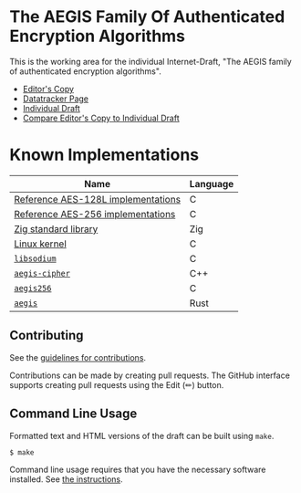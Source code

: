 # The AEGIS Family Of Authenticated Encryption Algorithms

This is the working area for the individual Internet-Draft, "The AEGIS family of authenticated encryption algorithms".

* [Editor's Copy](https://jedisct1.github.io/draft-aegis-aead/#go.draft-denis-aegis-aead.html)
* [Datatracker Page](https://datatracker.ietf.org/doc/draft-denis-aegis-aead)
* [Individual Draft](https://datatracker.ietf.org/doc/html/draft-denis-aegis-aead)
* [Compare Editor's Copy to Individual Draft](https://jedisct1.github.io/draft-aegis-aead/#go.draft-denis-aegis-aead.diff)


# Known Implementations

| Name                                                                                                         | Language |
| ------------------------------------------------------------------------------------------------------------ | -------- |
| [Reference AES-128L implementations](https://github.com/jedisct1/supercop/tree/master/crypto_aead/aegis128l) | C        |
| [Reference AES-256 implementations](https://github.com/jedisct1/supercop/tree/master/crypto_aead/aegis256)   | C        |
| [Zig standard library](https://github.com/ziglang/zig/blob/master/lib/std/crypto/aegis.zig)                  | Zig      |
| [Linux kernel](https://cregit.linuxsources.org/code/5.0/arch/x86/crypto/aegis128l-aesni-glue.c.html)         | C        |
| [`libsodium`](https://libsodium.org)                                                                         | C        |
| [`aegis-cipher`](https://github.com/google/aegis_cipher)                                                     | C++      |
| [`aegis256`](https://github.com/angt/aegis256)                                                               | C        |
| [`aegis`](https://crates.io/crates/aegis)                                                                    | Rust     |


## Contributing

See the
[guidelines for contributions](https://github.com/jedisct1/draft-aegis-aead/blob/CONTRIBUTING.md).

Contributions can be made by creating pull requests.
The GitHub interface supports creating pull requests using the Edit (✏) button.


## Command Line Usage

Formatted text and HTML versions of the draft can be built using `make`.

```sh
$ make
```

Command line usage requires that you have the necessary software installed.  See
[the instructions](https://github.com/martinthomson/i-d-template/blob/main/doc/SETUP.md).

